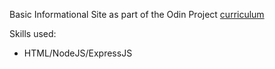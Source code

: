 Basic Informational Site as part of the Odin Project [curriculum](https://www.theodinproject.com/courses/nodejs/lessons/basic-informational-site#a-simple-node-website)

Skills used:

* HTML/NodeJS/ExpressJS

